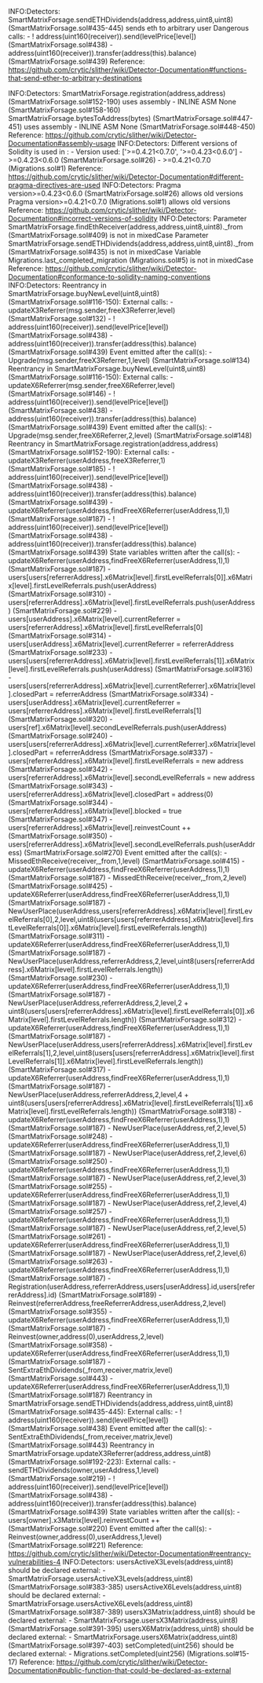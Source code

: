 INFO:Detectors: SmartMatrixForsage.sendETHDividends(address,address,uint8,uint8) (SmartMatrixForsage.sol#435-445) sends eth to arbitrary user Dangerous calls: - ! address(uint160(receiver)).send(levelPrice[level]) (SmartMatrixForsage.sol#438) - address(uint160(receiver)).transfer(address(this).balance) (SmartMatrixForsage.sol#439) Reference: https://github.com/crytic/slither/wiki/Detector-Documentation#functions-that-send-ether-to-arbitrary-destinations

INFO:Detectors: SmartMatrixForsage.registration(address,address) (SmartMatrixForsage.sol#152-190) uses assembly - INLINE ASM None (SmartMatrixForsage.sol#158-160) SmartMatrixForsage.bytesToAddress(bytes) (SmartMatrixForsage.sol#447-451) uses assembly - INLINE ASM None (SmartMatrixForsage.sol#448-450) Reference: https://github.com/crytic/slither/wiki/Detector-Documentation#assembly-usage INFO:Detectors: Different versions of Solidity is used in : - Version used: ['>=0.4.21<0.7.0', '>=0.4.23<0.6.0'] - >=0.4.23<0.6.0 (SmartMatrixForsage.sol#26) - >=0.4.21<0.7.0 (Migrations.sol#1) Reference: https://github.com/crytic/slither/wiki/Detector-Documentation#different-pragma-directives-are-used INFO:Detectors: Pragma version>=0.4.23<0.6.0 (SmartMatrixForsage.sol#26) allows old versions Pragma version>=0.4.21<0.7.0 (Migrations.sol#1) allows old versions Reference: https://github.com/crytic/slither/wiki/Detector-Documentation#incorrect-versions-of-solidity INFO:Detectors: Parameter SmartMatrixForsage.findEthReceiver(address,address,uint8,uint8)._from (SmartMatrixForsage.sol#409) is not in mixedCase Parameter SmartMatrixForsage.sendETHDividends(address,address,uint8,uint8)._from (SmartMatrixForsage.sol#435) is not in mixedCase Variable Migrations.last_completed_migration (Migrations.sol#5) is not in mixedCase Reference: https://github.com/crytic/slither/wiki/Detector-Documentation#conformance-to-solidity-naming-conventions INFO:Detectors: Reentrancy in SmartMatrixForsage.buyNewLevel(uint8,uint8) (SmartMatrixForsage.sol#116-150): External calls: - updateX3Referrer(msg.sender,freeX3Referrer,level) (SmartMatrixForsage.sol#132) - ! address(uint160(receiver)).send(levelPrice[level]) (SmartMatrixForsage.sol#438) - address(uint160(receiver)).transfer(address(this).balance) (SmartMatrixForsage.sol#439) Event emitted after the call(s): - Upgrade(msg.sender,freeX3Referrer,1,level) (SmartMatrixForsage.sol#134) Reentrancy in SmartMatrixForsage.buyNewLevel(uint8,uint8) (SmartMatrixForsage.sol#116-150): External calls: - updateX6Referrer(msg.sender,freeX6Referrer,level) (SmartMatrixForsage.sol#146) - ! address(uint160(receiver)).send(levelPrice[level]) (SmartMatrixForsage.sol#438) - address(uint160(receiver)).transfer(address(this).balance) (SmartMatrixForsage.sol#439) Event emitted after the call(s): - Upgrade(msg.sender,freeX6Referrer,2,level) (SmartMatrixForsage.sol#148) Reentrancy in SmartMatrixForsage.registration(address,address) (SmartMatrixForsage.sol#152-190): External calls: - updateX3Referrer(userAddress,freeX3Referrer,1) (SmartMatrixForsage.sol#185) - ! address(uint160(receiver)).send(levelPrice[level]) (SmartMatrixForsage.sol#438) - address(uint160(receiver)).transfer(address(this).balance) (SmartMatrixForsage.sol#439) - updateX6Referrer(userAddress,findFreeX6Referrer(userAddress,1),1) (SmartMatrixForsage.sol#187) - ! address(uint160(receiver)).send(levelPrice[level]) (SmartMatrixForsage.sol#438) - address(uint160(receiver)).transfer(address(this).balance) (SmartMatrixForsage.sol#439) State variables written after the call(s): - updateX6Referrer(userAddress,findFreeX6Referrer(userAddress,1),1) (SmartMatrixForsage.sol#187) - users[users[referrerAddress].x6Matrix[level].firstLevelReferrals[0]].x6Matrix[level].firstLevelReferrals.push(userAddress) (SmartMatrixForsage.sol#310) - users[referrerAddress].x6Matrix[level].firstLevelReferrals.push(userAddress) (SmartMatrixForsage.sol#229) - users[userAddress].x6Matrix[level].currentReferrer = users[referrerAddress].x6Matrix[level].firstLevelReferrals[0] (SmartMatrixForsage.sol#314) - users[userAddress].x6Matrix[level].currentReferrer = referrerAddress (SmartMatrixForsage.sol#233) - users[users[referrerAddress].x6Matrix[level].firstLevelReferrals[1]].x6Matrix[level].firstLevelReferrals.push(userAddress) (SmartMatrixForsage.sol#316) - users[users[referrerAddress].x6Matrix[level].currentReferrer].x6Matrix[level].closedPart = referrerAddress (SmartMatrixForsage.sol#334) - users[userAddress].x6Matrix[level].currentReferrer = users[referrerAddress].x6Matrix[level].firstLevelReferrals[1] (SmartMatrixForsage.sol#320) - users[ref].x6Matrix[level].secondLevelReferrals.push(userAddress) (SmartMatrixForsage.sol#240) - users[users[referrerAddress].x6Matrix[level].currentReferrer].x6Matrix[level].closedPart = referrerAddress (SmartMatrixForsage.sol#337) - users[referrerAddress].x6Matrix[level].firstLevelReferrals = new address (SmartMatrixForsage.sol#342) - users[referrerAddress].x6Matrix[level].secondLevelReferrals = new address (SmartMatrixForsage.sol#343) - users[referrerAddress].x6Matrix[level].closedPart = address(0) (SmartMatrixForsage.sol#344) - users[referrerAddress].x6Matrix[level].blocked = true (SmartMatrixForsage.sol#347) - users[referrerAddress].x6Matrix[level].reinvestCount ++ (SmartMatrixForsage.sol#350) - users[referrerAddress].x6Matrix[level].secondLevelReferrals.push(userAddress) (SmartMatrixForsage.sol#270) Event emitted after the call(s): - MissedEthReceive(receiver,_from,1,level) (SmartMatrixForsage.sol#415) - updateX6Referrer(userAddress,findFreeX6Referrer(userAddress,1),1) (SmartMatrixForsage.sol#187) - MissedEthReceive(receiver,_from,2,level) (SmartMatrixForsage.sol#425) - updateX6Referrer(userAddress,findFreeX6Referrer(userAddress,1),1) (SmartMatrixForsage.sol#187) - NewUserPlace(userAddress,users[referrerAddress].x6Matrix[level].firstLevelReferrals[0],2,level,uint8(users[users[referrerAddress].x6Matrix[level].firstLevelReferrals[0]].x6Matrix[level].firstLevelReferrals.length)) (SmartMatrixForsage.sol#311) - updateX6Referrer(userAddress,findFreeX6Referrer(userAddress,1),1) (SmartMatrixForsage.sol#187) - NewUserPlace(userAddress,referrerAddress,2,level,uint8(users[referrerAddress].x6Matrix[level].firstLevelReferrals.length)) (SmartMatrixForsage.sol#230) - updateX6Referrer(userAddress,findFreeX6Referrer(userAddress,1),1) (SmartMatrixForsage.sol#187) - NewUserPlace(userAddress,referrerAddress,2,level,2 + uint8(users[users[referrerAddress].x6Matrix[level].firstLevelReferrals[0]].x6Matrix[level].firstLevelReferrals.length)) (SmartMatrixForsage.sol#312) - updateX6Referrer(userAddress,findFreeX6Referrer(userAddress,1),1) (SmartMatrixForsage.sol#187) - NewUserPlace(userAddress,users[referrerAddress].x6Matrix[level].firstLevelReferrals[1],2,level,uint8(users[users[referrerAddress].x6Matrix[level].firstLevelReferrals[1]].x6Matrix[level].firstLevelReferrals.length)) (SmartMatrixForsage.sol#317) - updateX6Referrer(userAddress,findFreeX6Referrer(userAddress,1),1) (SmartMatrixForsage.sol#187) - NewUserPlace(userAddress,referrerAddress,2,level,4 + uint8(users[users[referrerAddress].x6Matrix[level].firstLevelReferrals[1]].x6Matrix[level].firstLevelReferrals.length)) (SmartMatrixForsage.sol#318) - updateX6Referrer(userAddress,findFreeX6Referrer(userAddress,1),1) (SmartMatrixForsage.sol#187) - NewUserPlace(userAddress,ref,2,level,5) (SmartMatrixForsage.sol#248) - updateX6Referrer(userAddress,findFreeX6Referrer(userAddress,1),1) (SmartMatrixForsage.sol#187) - NewUserPlace(userAddress,ref,2,level,6) (SmartMatrixForsage.sol#250) - updateX6Referrer(userAddress,findFreeX6Referrer(userAddress,1),1) (SmartMatrixForsage.sol#187) - NewUserPlace(userAddress,ref,2,level,3) (SmartMatrixForsage.sol#255) - updateX6Referrer(userAddress,findFreeX6Referrer(userAddress,1),1) (SmartMatrixForsage.sol#187) - NewUserPlace(userAddress,ref,2,level,4) (SmartMatrixForsage.sol#257) - updateX6Referrer(userAddress,findFreeX6Referrer(userAddress,1),1) (SmartMatrixForsage.sol#187) - NewUserPlace(userAddress,ref,2,level,5) (SmartMatrixForsage.sol#261) - updateX6Referrer(userAddress,findFreeX6Referrer(userAddress,1),1) (SmartMatrixForsage.sol#187) - NewUserPlace(userAddress,ref,2,level,6) (SmartMatrixForsage.sol#263) - updateX6Referrer(userAddress,findFreeX6Referrer(userAddress,1),1) (SmartMatrixForsage.sol#187) - Registration(userAddress,referrerAddress,users[userAddress].id,users[referrerAddress].id) (SmartMatrixForsage.sol#189) - Reinvest(referrerAddress,freeReferrerAddress,userAddress,2,level) (SmartMatrixForsage.sol#355) - updateX6Referrer(userAddress,findFreeX6Referrer(userAddress,1),1) (SmartMatrixForsage.sol#187) - Reinvest(owner,address(0),userAddress,2,level) (SmartMatrixForsage.sol#358) - updateX6Referrer(userAddress,findFreeX6Referrer(userAddress,1),1) (SmartMatrixForsage.sol#187) - SentExtraEthDividends(_from,receiver,matrix,level) (SmartMatrixForsage.sol#443) - updateX6Referrer(userAddress,findFreeX6Referrer(userAddress,1),1) (SmartMatrixForsage.sol#187) Reentrancy in SmartMatrixForsage.sendETHDividends(address,address,uint8,uint8) (SmartMatrixForsage.sol#435-445): External calls: - ! address(uint160(receiver)).send(levelPrice[level]) (SmartMatrixForsage.sol#438) Event emitted after the call(s): - SentExtraEthDividends(_from,receiver,matrix,level) (SmartMatrixForsage.sol#443) Reentrancy in SmartMatrixForsage.updateX3Referrer(address,address,uint8) (SmartMatrixForsage.sol#192-223): External calls: - sendETHDividends(owner,userAddress,1,level) (SmartMatrixForsage.sol#219) - ! address(uint160(receiver)).send(levelPrice[level]) (SmartMatrixForsage.sol#438) - address(uint160(receiver)).transfer(address(this).balance) (SmartMatrixForsage.sol#439) State variables written after the call(s): - users[owner].x3Matrix[level].reinvestCount ++ (SmartMatrixForsage.sol#220) Event emitted after the call(s): - Reinvest(owner,address(0),userAddress,1,level) (SmartMatrixForsage.sol#221) Reference: https://github.com/crytic/slither/wiki/Detector-Documentation#reentrancy-vulnerabilities-4 INFO:Detectors: usersActiveX3Levels(address,uint8) should be declared external: - SmartMatrixForsage.usersActiveX3Levels(address,uint8) (SmartMatrixForsage.sol#383-385) usersActiveX6Levels(address,uint8) should be declared external: - SmartMatrixForsage.usersActiveX6Levels(address,uint8) (SmartMatrixForsage.sol#387-389) usersX3Matrix(address,uint8) should be declared external: - SmartMatrixForsage.usersX3Matrix(address,uint8) (SmartMatrixForsage.sol#391-395) usersX6Matrix(address,uint8) should be declared external: - SmartMatrixForsage.usersX6Matrix(address,uint8) (SmartMatrixForsage.sol#397-403) setCompleted(uint256) should be declared external: - Migrations.setCompleted(uint256) (Migrations.sol#15-17) Reference: https://github.com/crytic/slither/wiki/Detector-Documentation#public-function-that-could-be-declared-as-external